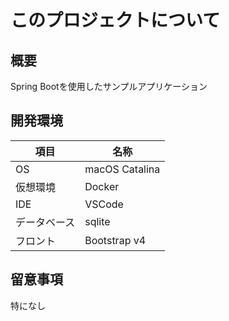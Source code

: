 # このプロジェクトについて

## 概要
Spring Bootを使用したサンプルアプリケーション

## 開発環境
|  項目  |  名称  |
| ---- | ---- |
|  OS  |  macOS Catalina  |
|  仮想環境  |  Docker  |
|  IDE  |  VSCode  |
|  データベース  |  sqlite  |
|  フロント  |  Bootstrap v4  |

## 留意事項
特になし
